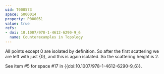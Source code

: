 ```yaml
---
uid: T000573
space: S000014
property: P000051
value: true
refs:
- doi: 10.1007/978-1-4612-6290-9_6
  name: Counterexamples in Topology
---
```


All points except $0$ are isolated by definition. So after the first scattering we are left with just $\{0\}$, and this is again isolated. So the scattering height is 2.

See item #5 for space #17 in {{doi:10.1007/978-1-4612-6290-9_6}}.
